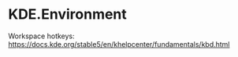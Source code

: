 # KDE.Environment
Workspace hotkeys: https://docs.kde.org/stable5/en/khelpcenter/fundamentals/kbd.html
